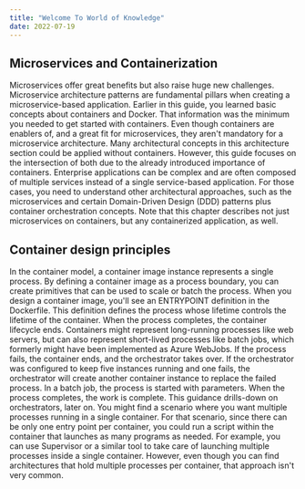 ```yaml
---
title: "Welcome To World of Knowledge"
date: 2022-07-19
---
```


## Microservices and Containerization


Microservices offer great benefits but also raise huge new challenges. Microservice architecture patterns are fundamental pillars when creating a microservice-based application.
Earlier in this guide, you learned basic concepts about containers and Docker. That information was the minimum you needed to get started with containers. Even though containers are enablers of, and a great fit for microservices, they aren't mandatory for a microservice architecture. Many architectural concepts in this architecture section could be applied without containers. 
However, this guide focuses on the intersection of both due to the already introduced importance of containers.
Enterprise applications can be complex and are often composed of multiple services instead of a single service-based application. For those cases, you need to understand other architectural approaches,
such as the microservices and certain Domain-Driven Design (DDD) patterns plus container orchestration concepts. Note that this chapter describes not just microservices on containers, but any containerized application, as well.


## Container design principles


In the container model, a container image instance represents a single process. By defining a container image as a process boundary, you can create primitives that can be used to scale or batch the process.
When you design a container image, you'll see an ENTRYPOINT definition in the Dockerfile. This definition defines the process whose lifetime controls the lifetime of the container. When the process completes, the container lifecycle ends.
Containers might represent long-running processes like web servers, but can also represent short-lived processes like batch jobs, which formerly might have been implemented as Azure WebJobs.
If the process fails, the container ends, and the orchestrator takes over. If the orchestrator was configured to keep five instances running and one fails, the orchestrator will create another container instance to replace the failed process. 
In a batch job, the process is started with parameters. When the process completes, the work is complete. This guidance drills-down on orchestrators, later on.
You might find a scenario where you want multiple processes running in a single container. For that scenario, since there can be only one entry point per container, you could run a script within the container that launches as many programs as needed.
For example, you can use Supervisor or a similar tool to take care of launching multiple processes inside a single container. However, even though you can find architectures that hold multiple processes per container, that approach isn't very common.
